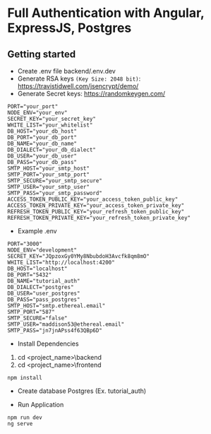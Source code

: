 # Full Authentication with Angular, ExpressJS, Postgres

## Getting started

- Create .env file backend/.env.dev
- Generate RSA keys `(Key Size: 2048 bit)`: https://travistidwell.com/jsencrypt/demo/
- Generate Secret keys: https://randomkeygen.com/

```
PORT="your_port"
NODE_ENV="your_env"
SECRET_KEY="your_secret_key"
WHITE_LIST="your_whitelist"
DB_HOST="your_db_host"
DB_PORT="your_db_port"
DB_NAME="your_db_name"
DB_DIALECT="your_db_dialect"
DB_USER="your_db_user"
DB_PASS="your_db_pass"
SMTP_HOST="your_smtp_host"
SMTP_PORT="your_smtp_port"
SMTP_SECURE="your_smtp_secure"
SMTP_USER="your_smtp_user"
SMTP_PASS="your_smtp_password"
ACCESS_TOKEN_PUBLIC_KEY="your_access_token_public_key"
ACCESS_TOKEN_PRIVATE_KEY="your_access_token_private_key"
REFRESH_TOKEN_PUBLIC_KEY="your_refresh_token_public_key"
REFRESH_TOKEN_PRIVATE_KEY="your_refresh_token_private_key"
```

- Example .env

```
PORT="3000"
NODE_ENV="development"
SECRET_KEY="JQpzoxGy0YMy8NbubdoH3Avcfk8qm8mO"
WHITE_LIST="http://localhost:4200"
DB_HOST="localhost"
DB_PORT="5432"
DB_NAME="tutorial_auth"
DB_DIALECT="postgres"
DB_USER="user_postgres"
DB_PASS="pass_postgres"
SMTP_HOST="smtp.ethereal.email"
SMTP_PORT="587"
SMTP_SECURE="false"
SMTP_USER="maddison53@ethereal.email"
SMTP_PASS="jn7jnAPss4f63QBp6D"
```

- Install Dependencies

1. cd <project_name>\backend
2. cd <project_name>\frontend

```
npm install
```

- Create database Postgres (Ex. tutorial_auth)

- Run Application

```
npm run dev
ng serve
```

